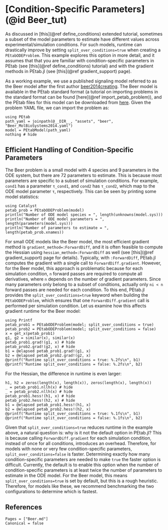 # [Condition-Specific Parameters](@id Beer_tut)

As discussed in [this](@ref define_conditions) extended tutorial, sometimes a subset of the model parameters to estimate have different values across experimental/simulation conditions. For such models, runtime can drastically improve by setting `split_over_conditions=true` when creating a `PEtabODEProblem`. This example explores this option in more detail, and it assumes that that you are familiar with condition-specific parameters in PEtab (see [this](@ref define_conditions) tutorial) and with the gradient methods in PEtab.jl (see [this](@ref gradient_support) page).

As a working example, we use a published signaling model referred to as the Beer model after the first author [beer2014creating](@cite). The Beer model is available in the PEtab standard format (a tutorial on importing problems in the standard format can be found [here](@ref import_petab_problem)), and the PEtab files for this model can be downloaded from [here](https://github.com/sebapersson/PEtab.jl/docs/src/assets/beer). Given the problem YAML file, we can import the problem as:

```@example 1
using PEtab
path_yaml = joinpath(@__DIR__, "assets", "beer", "Beer_MolBioSystems2014.yaml")
model = PEtabModel(path_yaml)
nothing # hide
```

## Efficient Handling of Condition-Specific Parameters

The Beer problem is a small model with 4 species and 9 parameters in the ODE system, but there are 72 parameters to estimate. This is because most parameters are specific to a subset of simulation conditions. For example, `cond1` has a parameter `τ_cond1`, and `cond2` has `τ_cond2`, which map to the ODE model parameter `τ`, respectively. This can be seen by printing some model statistics:

```@example 1
using Catalyst
petab_prob = PEtabODEProblem(model)
println("Number of ODE model species = ", length(unknowns(model.sys)))
println("Number of ODE model parameters = ", length(parameters(model.sys)))
println("Number of parameters to estimate = ", length(petab_prob.xnames))
```

For small ODE models like the Beer model, the most efficient gradient method is `gradient_method=:ForwardDiff`, and it is often feasible to compute the Hessian using `hessian_method=:ForwardDiff` as well (see [this](@ref gradient_support) page for details). Typically, with `:ForwardDiff`, PEtab.jl computes the gradient with a single call to `ForwardDiff.gradient`. However, for the Beer model, this approach is problematic because for each simulation condition, `n` forward passes are required to compute all derivatives, where `n` depends on the number of gradient parameters. Since many parameters only belong to a subset of conditions, actually only `ni < n` forward passes are needed for each condition. To this end, PEtab.jl provides the `split_over_conditions=true` keyword when building the `PEtabODEProblem`, which ensures that one `ForwardDiff.gradient` call is performed per simulation condition. Let us examine how this affects gradient runtime for the Beer model:

```@example 1
using Printf
petab_prob1 = PEtabODEProblem(model; split_over_conditions = true)
petab_prob2 = PEtabODEProblem(model; split_over_conditions = false)
x = get_x(petab_prob1)
g1, g2 = similar(x), similar(x)
petab_prob1.grad!(g1, x) # hide
petab_prob2.grad!(g2, x) # hide
b1 = @elapsed petab_prob1.grad!(g1, x)
b2 = @elapsed petab_prob2.grad!(g2, x)
@printf("Runtime split_over_conditions = true: %.2fs\n", b1)
@printf("Runtime split_over_conditions = false: %.2fs\n", b2)
```

For the Hessian, the difference in runtime is even larger:

```@example 1
h1, h2 = zeros(length(x), length(x)), zeros(length(x), length(x))
_ = petab_prob1.nllh(x) # hide
_ = petab_prob2.nllh(x) # hide
petab_prob1.hess!(h1, x) # hide
petab_prob2.hess!(h2, x) # hide
b1 = @elapsed petab_prob1.hess!(h1, x)
b2 = @elapsed petab_prob2.hess!(h2, x)
@printf("Runtime split_over_conditions = true: %.1fs\n", b1)
@printf("Runtime split_over_conditions = false: %.1fs\n", b2)
```

Given that `split_over_conditions=true` reduces runtime in the example above, a natural question is: why is it not the default option in PEtab.jl? This is because calling `ForwardDiff.gradient` for each simulation condition, instead of once for all conditions, introduces an overhead. Therefore, for models with none or very few condition-specific parameters, `split_over_conditions=false` is faster. Determining exactly how many condition-specific parameters are needed to make `true` the faster option is difficult. Currently, the default is to enable this option when the number of condition-specific parameters is at least twice the number of parameters to estimate in the ODE model. For the Beer model, this means `split_over_conditions=true` is set by default, but this is a rough heuristic. Therefore, for models like these, we recommend benchmarking the two configurations to determine which is fastest.

## References

```@bibliography
Pages = ["Beer.md"]
Canonical = false
```
